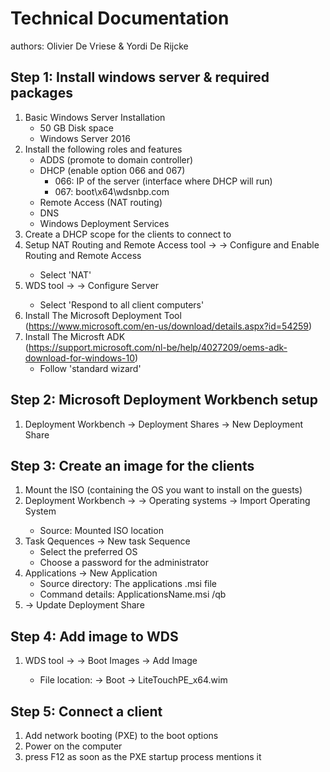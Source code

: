 # Technical Documentation
authors: Olivier De Vriese & Yordi De Rijcke

## Step 1: Install windows server & required packages
1. Basic Windows Server Installation
    * 50 GB Disk space
    * Windows Server 2016
2. Install the following roles and features
    - ADDS (promote to domain controller)
    - DHCP (enable option 066 and 067)
	    * 066: IP of the server (interface where DHCP will run)
	    * 067: boot\x64\wdsnbp.com
    - Remote Access (NAT routing)
    - DNS
    - Windows Deployment Services
3. Create a DHCP scope for the clients to connect to
4. Setup NAT
Routing and Remote Access tool -> <your server> -> Configure and Enable Routing and Remote Access
	* Select 'NAT'
5. WDS tool -> <your server> -> Configure Server
	* Select 'Respond to all client computers'
6. Install The Microsoft Deployment Tool  
(https://www.microsoft.com/en-us/download/details.aspx?id=54259)
7. Install The Microsft ADK  
(https://support.microsoft.com/nl-be/help/4027209/oems-adk-download-for-windows-10)
    * Follow 'standard wizard'
    
## Step 2: Microsoft Deployment Workbench setup
1. Deployment Workbench -> Deployment Shares -> New Deployment Share

## Step 3: Create an image for the clients
1. Mount the ISO (containing the OS you want to install on the guests)
2. Deployment Workbench -> <newly created deployment share> -> Operating systems -> Import Operating System
	* Source: Mounted ISO location
3. Task Qequences -> New task Sequence
    * Select the preferred OS
    * Choose a password for the administrator
4. Applications -> New Application
    * Source directory: The applications .msi file
    * Command details: ApplicationsName.msi /qb  
5. <newly created deployment share> -> Update Deployment Share

## Step 4: Add image to WDS
1. WDS tool -> <your server> -> Boot Images -> Add Image
	* File location: <deployment share location> -> Boot -> LiteTouchPE_x64.wim
    
## Step 5: Connect a client
1. Add network booting (PXE) to the boot options
2. Power on the computer
3. press F12 as soon as the PXE startup process mentions it
